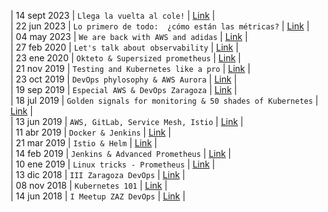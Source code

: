 | 14 sept 2023  | `Llega la vuelta al cole!` | [Link](https://www.meetup.com/es-ES/devops-zaragoza/events/295867229/) |  
| 22 jun 2023  | `Lo primero de todo:  ¿cómo están las métricas?` | [Link](https://www.meetup.com/es-ES/devops-zaragoza/events/294057352/) |  
| 04 may 2023  | `We are back with AWS and adidas` | [Link](https://www.meetup.com/es-ES/devops-zaragoza/events/292868605) |  
| 27 feb 2020  | `Let's talk about observability` | [Link](https://www.meetup.com/es-ES/DevOps-Zaragoza/events/268948991) |  
| 23 ene 2020  | `Okteto & Supersized prometheus` | [Link](https://www.meetup.com/es-ES/DevOps-Zaragoza/events/267929888/) |  
| 21 nov 2019  | `Testing and Kubernetes like a pro`   | [Link](https://www.meetup.com/es-ES/DevOps-Zaragoza/events/266552615/) |  
| 23 oct 2019  | `DevOps phylosophy & AWS Aurora`   | [Link](https://www.meetup.com/es-ES/DevOps-Zaragoza/events/265738663/)  |  
| 19 sep 2019  | `Especial AWS & DevOps Zaragoza`   | [Link](https://www.meetup.com/es-ES/DevOps-Zaragoza/events/264691586/)  |  
| 18 jul 2019  | `Golden signals for monitoring & 50 shades of Kubernetes` | [Link](https://www.meetup.com/es-ES/DevOps-Zaragoza/events/263088438/)  |  
| 13 jun 2019  | `AWS, GitLab, Service Mesh, Istio` | [Link](https://www.meetup.com/es-ES/DevOps-Zaragoza/events/262192675/)  |  
| 11 abr 2019  | `Docker & Jenkins`                 | [Link](https://www.meetup.com/es-ES/DevOps-Zaragoza/events/260459360/)  |  
| 21 mar 2019  | `Istio & Helm`                     | [Link](https://www.meetup.com/es-ES/DevOps-Zaragoza/events/259695158/)  |  
| 14 feb 2019  | `Jenkins & Advanced Prometheus`    | [Link](https://www.meetup.com/es-ES/DevOps-Zaragoza/events/257895244/)  |  
| 10 ene 2019  | `Linux tricks - Prometheus`        | [Link](https://www.meetup.com/es-ES/DevOps-Zaragoza/events/257785939/)  |  
| 13 dic 2018  | `III Zaragoza DevOps`              | [Link](https://www.meetup.com/es-ES/DevOps-Zaragoza/events/257101162/)  |  
| 08 nov 2018  | `Kubernetes 101`                   | [Link](https://www.meetup.com/es-ES/DevOps-Zaragoza/events/255839601/)  |  
| 14 jun 2018  | `I Meetup ZAZ DevOps`              | [Link](https://www.meetup.com/es-ES/DevOps-Zaragoza/events/249158978/)  |  
